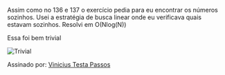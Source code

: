 Assim como no 136 e 137 o exercício pedia para eu encontrar os números sozinhos. Usei a estratégia de busca linear onde eu verificava quais estavam sozinhos.
Resolvi em O(Nlog(N))

Essa foi bem trivial 

![Trivial](trivial.jpg)

Assinado
por: [Vinicius Testa Passos](https://www.linkedin.com/in/vinicius-testa-passos/)